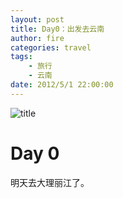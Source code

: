 ```yaml
---
layout: post
title: Day0：出发去云南
author: fire
categories: travel 
tags: 
    - 旅行
    - 云南
date: 2012/5/1 22:00:00
---
```


![title](https://image.sideproject.cn/titlex/titlex_163.jpg)

Day 0
===

明天去大理丽江了。 
